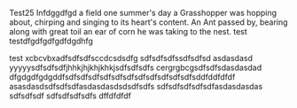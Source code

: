 Test25 Infdggdfgd a field one summer's day a Grasshopper was hopping about, chirping and singing to its heart's content. An Ant passed by, bearing along with great toil an ear of corn he was taking to the nest.
test
testdfgdfgdfgdfdgdhfg

test
xcbcvbxadfsdfsdfsccdcsdsdfg
sdfsdfsdfssdfsdfsd
asdasdasd
yyyyysdfsdfsdfjhhkjhjkhjkhkjsdfsdfsdfs
cergrgbcgsdfsdfsdasdasdad
dfgdgdfgdgddfsdfsdfsdfsdfsdfsdfsdfsdfsdfsdfsdfsddfddfdfdf
asasdasdsdfsdfsdfasdasdasdsdsdfsdfs
sdfsdfsdfsdfsdfasdasdasdas
sdfsdfsdf
sdfsdfsdfsdfs
dffdfdfdf
